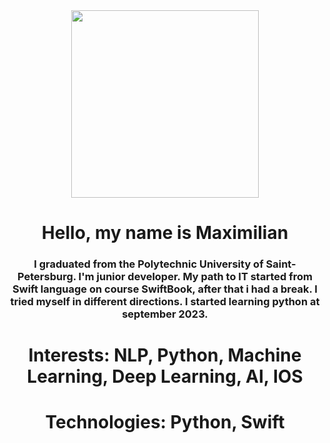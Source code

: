 <div id="header" align="center">
<img src = "https://media.giphy.com/media/v1.Y2lkPTc5MGI3NjExNmN2cGZxNTVlZjllb2wycHh4c2U3b3U3eTlvcDA1bTM1aDJsZmRsZCZlcD12MV9pbnRlcm5hbF9naWZfYnlfaWQmY3Q9cw/M9gbBd9nbDrOTu1Mqx/giphy.gif" width="300"/>

# Hello, my name is Maximilian

### I graduated from the Polytechnic University of Saint-Petersburg. I'm junior developer. My path to IT started from Swift language on course SwiftBook, after that i had a break. I tried myself in different directions. I started learning python at  september 2023.

# Interests: NLP, Python, Machine Learning, Deep Learning, AI, IOS

# Technologies: Python, Swift


